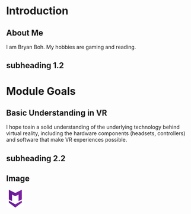 # Introduction
## About Me

I am Bryan Boh. My hobbies are gaming and reading.
## subheading 1.2
# Module Goals
## Basic Understanding in VR
I hope toain a solid understanding of the underlying technology behind virtual reality, including the hardware components (headsets, controllers) and software that make VR experiences possible.
## subheading 2.2
## Image
![](https://raw.githubusercontent.com/adam-p/markdown-here/master/src/common/images/icon48.png)